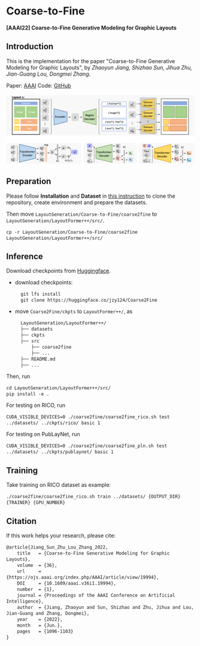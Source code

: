 # Coarse-to-Fine
__[AAAI22] Coarse-to-Fine Generative Modeling for Graphic Layouts__

## Introduction
This is the implementation for the paper "Coarse-to-Fine Generative Modeling for Graphic Layouts", by _Zhaoyun Jiang, Shizhao Sun, Jihua Zhu, Jian-Guang Lou, Dongmei Zhang_.

Paper: [AAAI](https://ojs.aaai.org/index.php/AAAI/article/download/19994/19753)
Code: [GitHub](https://github.com/microsoft/LayoutGeneration/tree/main/Coarse-to-Fine)

![](./assets/model.png)

## Preparation
Please follow __Installation__ and __Dataset__ in [this instruction](https://github.com/microsoft/LayoutGeneration/blob/main/LayoutFormer%2B%2B/README.md) to clone the repository, create environment and prepare the datasets.

Then move `LayoutGeneration/Coarse-to-Fine/coarse2fine` to `LayoutGeneration/LayoutFormer++/src/`.

    cp -r LayoutGeneration/Coarse-to-Fine/coarse2fine LayoutGeneration/LayoutFormer++/src/

## Inference
Download checkpoints from [Huggingface](https://huggingface.co/jzy124/Coarse2Fine/tree/main).

- download checkpoints:

        git lfs install
        git clone https://huggingface.co/jzy124/Coarse2Fine

- move `Coarse2Fine/ckpts` to `LayoutFormer++/`, as

        LayoutGeneration/LayoutFormer++/
        ├── datasets
        ├── ckpts
        ├── src
            ├── coarse2fine
            ├── ...
        ├── README.md
        ├── ...

Then, run

    cd LayoutGeneration/LayoutFormer++/src/
    pip install -e .

For testing on RICO, run

    CUDA_VISIBLE_DEVICES=0 ./coarse2fine/coarse2fine_rico.sh test ../datasets/ ../ckpts/rico/ basic 1

For testing on PubLayNet, run

    CUDA_VISIBLE_DEVICES=0 ./coarse2fine/coarse2fine_pln.sh test ../datasets/ ../ckpts/publaynet/ basic 1


## Training

Take training on RICO dataset as example:

    ./coarse2fine/coarse2fine_rico.sh train ../datasets/ {OUTPUT_DIR} {TRAINER} {GPU_NUMBER}


## Citation
If this work helps your research, please cite:

    @article{Jiang_Sun_Zhu_Lou_Zhang_2022, 
        title   = {Coarse-to-Fine Generative Modeling for Graphic Layouts}, 
        volume  = {36}, 
        url     = {https://ojs.aaai.org/index.php/AAAI/article/view/19994}, 
        DOI     = {10.1609/aaai.v36i1.19994}, 
        number  = {1}, 
        journal = {Proceedings of the AAAI Conference on Artificial Intelligence}, 
        author  = {Jiang, Zhaoyun and Sun, Shizhao and Zhu, Jihua and Lou, Jian-Guang and Zhang, Dongmei}, 
        year    = {2022}, 
        month   = {Jun.}, 
        pages   = {1096-1103} 
    }

